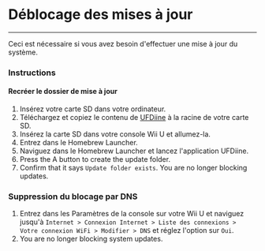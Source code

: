 # Déblocage des mises à jour
---
Ceci est nécessaire si vous avez besoin d'effectuer une mise à jour du système.

### Instructions

<!-- tabs:start -->

#### **Recréer le dossier de mise à jour**

1. Insérez votre carte SD dans votre ordinateur.
1. Téléchargez et copiez le contenu de [UFDiine](https://github.com/GaryOderNichts/UFDiine/releases) à la racine de votre carte SD.
1. Insérez la carte SD dans votre console Wii U et allumez-la.
1. Entrez dans le Homebrew Launcher.
1. Naviguez dans le Homebrew Launcher et lancez l'application UFDiine.
1. Press the A button to create the update folder.
1. Confirm that it says `Update folder exists`. You are no longer blocking updates.

### **Suppression du blocage par DNS**

1. Entrez dans les Paramètres de la console sur votre Wii U et naviguez jusqu'à `Internet > Connexion Internet > Liste des connexions > ` `Votre connexion WiFi > Modifier > DNS` et réglez l'option sur `Oui`.
1. You are no longer blocking system updates.

<!-- tabs:end -->
